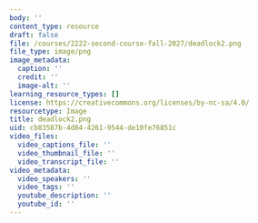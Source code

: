 ```yaml
---
body: ''
content_type: resource
draft: false
file: /courses/2222-second-course-fall-2027/deadlock2.png
file_type: image/png
image_metadata:
  caption: ''
  credit: ''
  image-alt: ''
learning_resource_types: []
license: https://creativecommons.org/licenses/by-nc-sa/4.0/
resourcetype: Image
title: deadlock2.png
uid: cb83587b-4d84-4261-9544-de10fe76851c
video_files:
  video_captions_file: ''
  video_thumbnail_file: ''
  video_transcript_file: ''
video_metadata:
  video_speakers: ''
  video_tags: ''
  youtube_description: ''
  youtube_id: ''
---
```

